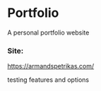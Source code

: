 # Portfolio

A personal portfolio website

### Site:

https://armandspetrikas.com/

testing features and options
